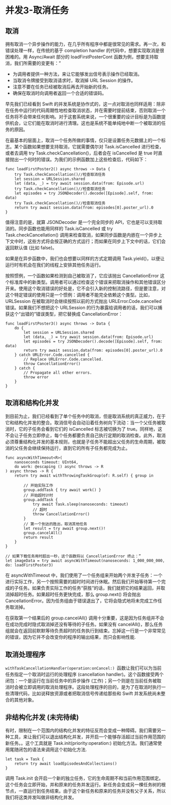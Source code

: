 # 并发3-取消任务


## 取消

拥有取消一个异步操作的能力，在几乎所有程序中都是很常见的需求。再一次，和错误处理一样，在传统的基于 completion handler 的代码中，想要实现取消是很困难的。用 Async/Await 部分的 loadFirstPosterCont 函数为例，想要支持取消，我们所需要的变更有：”

+ 为调用者提供一种方法，来让它能够发出信号表示操作已经取消。
+ 当取消令牌接受到取消请求时，取消掉 URL Session 的操作。
+ 注意不要在任务已经被取消后再去开始新的任务。
+ 确保在取消时向调用者返回一个合适的错误码。

早先我们已经看到 Swift 的并发系统是协作式的，这一点对取消也同样适用：除非在任务中运行的代码周期性地检查取消状态，并在需要时提前结束，否则取消一个任务将不会带来任何影响。对于这套系统来说，一个很重要的设计目标是为函数提供机会，让它们能在取消时进行清理。这也是系统不能单纯地中断一个被取消的任务的原因。

在最基本的层面上，取消一个任务所做的事情，仅只是设置任务元数据上的一个标志。某个函数如果想要支持取消，它就需要偶尔对 Task.isCancelled 进行检查，或者去调用 try Task.checkCancellation()，后者会在 isCancelled 是 true 时直接抛出一个何时的错误。为我们的示例函数加上这些检查后，代码如下：

```
func loadFirstPoster2() async throws -> Data {
	try Task.checkCancellation()//检查取消任务
	let session = URLSession.shared
	let (data, _) = try await session.data(from: Episode.url)
	try Task.checkCancellation()//检查取消任务
	let episodes = try JSONDecoder().decode([Episode].self, from: data)
	try Task.checkCancellation()//检查取消任务
	return try await session.data(from: episodes[0].poster_url).0
}
```

值得注意的是，就算 JSONDecoder 是一个完全同步的 API，它也是可以支持取消的。同步函数也能用同样的 Task.isCancelled 或 try Task.checkCancellation() 调用来检查取消，如果同步函数是内嵌在一个异步上下文中时，这些方式将会按正确的方式运行；而如果在同步上下文中的话，它们会返回默认值 (比如 false)。

如果是在异步函数中，我们也会想要以同样的方式定期调用 Task.yield()，以便让运行时有机会在我们的线程上安排其他任务运行。

按照惯例，一个函数如果检测到自己被取消了，它应该抛出 CancellationError 这个标准库中的新类型。调用者可以通过检查这个错误来把取消操作和其他错误区分开来。使用这个取消错误的好处是，它不会引入新的控制流路径，但是要注意，对这个特定错误的使用只是一个惯例：调用者不能完全依赖这个类型。比如，URLSession 在被取消时会继续按照以前的方式抛出 URLError.Code.cancelled 错误。如果我们不想把这个 URLSession 的行为暴露给调用者的话，我们可以捕获这个“出错的”错误类型，把它替换成 CancellationError：
```
func loadFirstPoster3() async throws -> Data {
	do {
		let session = URLSession.shared
		let (data, _) = try await session.data(from: Episode.url)
		let episodes = try JSONDecoder().decode([Episode].self, from: data)
		return try await session.data(from: episodes[0].poster_url).0
	} catch URLError.Code.cancelled {
		// Replace URLError.Code.cancelled.
		throw CancellationError()
	} catch {
		// Propagate all other errors.
		throw error
	}	
}
```


## 取消和结构化并发

到目前为止，我们已经看到了单个任务中的取消，但是取消系统的真正威力，在于它和结构化并发的整合。取消信号会自动沿着任务树向下流动：当一个父任务被取消时，它的子任务会看到它们的 isCancelled 标志被切换为了 true。同样地，这不会让子任务立即停止，每个任务都要负责自己执行定期的取消检查。此外，取消必须尊重结构化并发的基本规则，也就是子任务不能超出父任务的生命周期，被取消的父任务会继续保持运行，直到它的所有子任务都完成为止。

```
func asyncWithTimeout<R>(
	nanoseconds timeout: UInt64,
	do work: @escaping () async throws -> R
) async throws -> R {
	return try await withThrowingTaskGroup(of: R.self) { group in

		// 开始实际工作
		group.addTask { try await work() }
		// 开始超时计时
		group.addTask {
			try await Task.sleep(nanoseconds: timeout)
			// 超时
			throw CancellationError()
		}
		// 第一个到达的胜出，取消其他任务
		let result = try await group.next()!
		group.cancelAll()
		return result
	}
}

// 如果下载任务用时超出一秒，这个函数将以 CancellationError 终止：”
let imageData = try await asyncWithTimeout(nanoseconds: 1_000_000_000, 
do: loadFirstPoster3)

```

在 asyncWithTimeout 中，我们使用了一个任务组来开始两个并发子任务：一个进行实际工作，另一个按照需要的超时时间进行休眠。然后我们开始等待第一个完成的子任务。如果负责实际工作的任务“获胜”的话，我们就把它的结果返回，并取消掉超时任务。如果超时任务更快完成，那么 group.next() 将会抛出 CancellationError。因为任务组由于错误退出了，它将会隐式地将未完成工作任务取消掉。

在获取第一个结果后的 group.cancelAll() 调用十分重要，这是因为任务组并不会在成功完成时隐式取消掉还没有等待的子任务。如果没有 cancelAll()，那么任务组就会在返回前默默等待负责超时的任务执行到结束。忘掉这一行是一个非常常见的错误，因为它并不会改变你的程序的输出结果，而只会影响性能.


## 取消处理程序

`withTaskCancellationHandler(operation:onCancel:) `函数让我们可以为当前任务指定一个取消时运行的处理程序 (cancellation handler)。这个函数接受两个闭包：一个是运行在当前任务中的异步操作 (工作)；另一个则是在当前任务被取消时会被立即调用的取消处理程序。这段处理程序的目的，是为了在取消时执行一些清理代码，比如说释放资源或者把取消信号传递给那些和 Swift 并发系统尚未整合的其他对象。


## 非结构化并发 (未完待续)

有时，限制在一个范围内的结构化并发的特征反而会变成一种障碍。我们需要另一种工具，来让我们可以退出结构化并发，并开启一个能够存活超过当前作用范围的新任务。。这个工具就是 Task.init(priority:operation:) 初始化方法。我们通常使用尾随闭包的语法来调用这个初始化方法.

```
let task = Task {
	return try await loadEpisodesAndCollections()
}
```
调用 Task.init 会开启一个新的独立任务，它的生命周期不和当前作用范围绑定。这个任务会立即开始，并和原来的任务并发运行。新任务会变成另一棵任务树的根节点，一直运行到任务结束。由于这个新任务和原来的任务并没有父子关系，所以我们将这类并发叫做非结构化并发。
